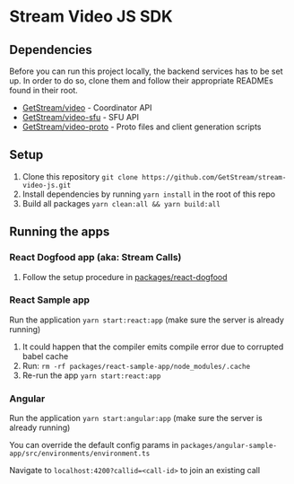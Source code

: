 # Stream Video JS SDK

## Dependencies

Before you can run this project locally, the backend services has to be set up. In order to do so,
clone them and follow their appropriate READMEs found in their root.

- [GetStream/video](https://github.com/GetStream/video) - Coordinator API
- [GetStream/video-sfu](https://github.com/GetStream/video-sfu) - SFU API
- [GetStream/video-proto](https://github.com/GetStream/video) - Proto files and client generation scripts

## Setup

1. Clone this repository `git clone https://github.com/GetStream/stream-video-js.git`
2. Install dependencies by running `yarn install` in the root of this repo
3. Build all packages `yarn clean:all && yarn build:all`

## Running the apps

### React Dogfood app (aka: Stream Calls)
1. Follow the setup procedure in [packages/react-dogfood](packages/react-dogfood/README.md)

### React Sample app

Run the application `yarn start:react:app` (make sure the server is already running)

1.  It could happen that the compiler emits compile error due to corrupted babel cache
2.  Run: `rm -rf packages/react-sample-app/node_modules/.cache`
3.  Re-run the app `yarn start:react:app`

### Angular

Run the application `yarn start:angular:app` (make sure the server is already running)

You can override the default config params in `packages/angular-sample-app/src/environments/environment.ts`

Navigate to `localhost:4200?callid=<call-id>` to join an existing call

